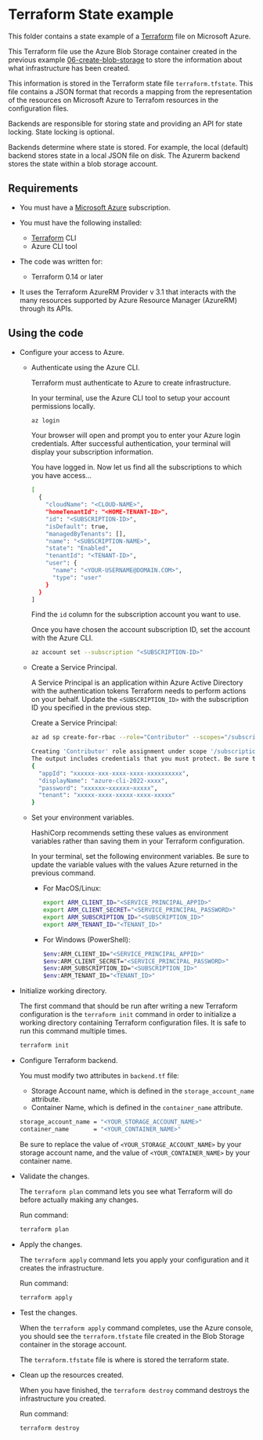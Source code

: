 # Terraform State example

This folder contains a state example of a [Terraform](https://www.terraform.io/) file on Microsoft Azure.

This Terraform file use the Azure Blob Storage container created in the previous example [06-create-blob-storage](../06-create-blob-storage/) to store the information about what infrastructure has been created.

This information is stored in the Terraform state file `terraform.tfstate`. This file contains a JSON format that records a mapping from the representation of the resources on Microsoft Azure to Terrafom resources in the configuration files.

Backends are responsible for storing state and providing an API for state locking. State locking is optional.

Backends determine where state is stored. For example, the local (default) backend stores state in a local JSON file on disk. The Azurerm backend stores the state within a blob storage account.

## Requirements

* You must have a [Microsoft Azure](https://azure.microsoft.com/) subscription.

* You must have the following installed:
  * [Terraform](https://www.terraform.io/) CLI
  * Azure CLI tool

* The code was written for:
  * Terraform 0.14 or later

* It uses the Terraform AzureRM Provider v 3.1 that interacts with the many resources supported by Azure Resource Manager (AzureRM) through its APIs.

## Using the code

* Configure your access to Azure.

  * Authenticate using the Azure CLI.

    Terraform must authenticate to Azure to create infrastructure.

    In your terminal, use the Azure CLI tool to setup your account permissions locally.

    ```bash
    az login  
    ```

    Your browser will open and prompt you to enter your Azure login credentials. After successful authentication, your terminal will display your subscription information.

    You have logged in. Now let us find all the subscriptions to which you have access...

    ```bash
    [
      {
        "cloudName": "<CLOUD-NAME>",
        "homeTenantId": "<HOME-TENANT-ID>",
        "id": "<SUBSCRIPTION-ID>",
        "isDefault": true,
        "managedByTenants": [],
        "name": "<SUBSCRIPTION-NAME>",
        "state": "Enabled",
        "tenantId": "<TENANT-ID>",
        "user": {
          "name": "<YOUR-USERNAME@DOMAIN.COM>",
          "type": "user"
        }
      }
    ]
    ```

    Find the `id` column for the subscription account you want to use.

    Once you have chosen the account subscription ID, set the account with the Azure CLI.

    ```bash
    az account set --subscription "<SUBSCRIPTION-ID>"
    ```

  * Create a Service Principal.

    A Service Principal is an application within Azure Active Directory with the authentication tokens Terraform needs to perform actions on your behalf. Update the `<SUBSCRIPTION_ID>` with the subscription ID you specified in the previous step.

    Create a Service Principal:

    ```bash
    az ad sp create-for-rbac --role="Contributor" --scopes="/subscriptions/<SUBSCRIPTION_ID>"

    Creating 'Contributor' role assignment under scope '/subscriptions/<SUBSCRIPTION_ID>'
    The output includes credentials that you must protect. Be sure that you do not include these credentials in your code or check the credentials into your source control. For more information, see https://aka.ms/azadsp-cli
    {
      "appId": "xxxxxx-xxx-xxxx-xxxx-xxxxxxxxxx",
      "displayName": "azure-cli-2022-xxxx",
      "password": "xxxxxx~xxxxxx~xxxxx",
      "tenant": "xxxxx-xxxx-xxxxx-xxxx-xxxxx"
    }
    ```

  * Set your environment variables.

    HashiCorp recommends setting these values as environment variables rather than saving them in your Terraform configuration.

    In your terminal, set the following environment variables. Be sure to update the variable values with the values Azure returned in the previous command.

    * For MacOS/Linux:

      ```bash
      export ARM_CLIENT_ID="<SERVICE_PRINCIPAL_APPID>"
      export ARM_CLIENT_SECRET="<SERVICE_PRINCIPAL_PASSWORD>"
      export ARM_SUBSCRIPTION_ID="<SUBSCRIPTION_ID>"
      export ARM_TENANT_ID="<TENANT_ID>"
      ```

    * For Windows (PowerShell):

      ```bash
      $env:ARM_CLIENT_ID="<SERVICE_PRINCIPAL_APPID>"
      $env:ARM_CLIENT_SECRET="<SERVICE_PRINCIPAL_PASSWORD>"
      $env:ARM_SUBSCRIPTION_ID="<SUBSCRIPTION_ID>"
      $env:ARM_TENANT_ID="<TENANT_ID>"
      ```

* Initialize working directory.

  The first command that should be run after writing a new Terraform configuration is the `terraform init` command in order to initialize a working directory containing Terraform configuration files. It is safe to run this command multiple times.

  ```bash
  terraform init
  ```

* Configure Terraform backend.

  You must modify two attributes in `backend.tf` file:

  * Storage Account name, which is defined in the `storage_account_name` attribute.
  * Container Name, which is defined in the `container_name` attribute.

  ```bash
  storage_account_name = "<YOUR_STORAGE_ACCOUNT_NAME>"
  container_name       = "<YOUR_CONTAINER_NAME>"
  ```

  Be sure to replace the value of `<YOUR_STORAGE_ACCOUNT_NAME>` by your storage account name, and the value of `<YOUR_CONTAINER_NAME>` by your container name.

* Validate the changes.

  The `terraform plan` command lets you see what Terraform will do before actually making any changes.

  Run command:

  ```bash
  terraform plan
  ```

* Apply the changes.

  The `terraform apply` command lets you apply your configuration and it creates the infrastructure.

  Run command:

  ```bash
  terraform apply
  ```

* Test the changes.

  When the `terraform apply` command completes, use the Azure console, you should see the `terraform.tfstate` file created in the Blob Storage container in the storage account.

  The `terraform.tfstate` file is where is stored the terraform state.

* Clean up the resources created.

  When you have finished, the `terraform destroy` command destroys the infrastructure you created.
  
  Run command:

  ```bash
  terraform destroy
  ```
